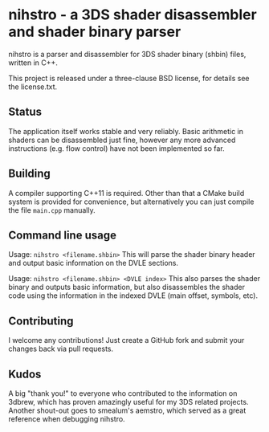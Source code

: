 # nihstro - a 3DS shader disassembler and shader binary parser

nihstro is a parser and disassembler for 3DS shader binary (shbin) files, written in C++.

This project is released under a three-clause BSD license, for details see the license.txt.

## Status
The application itself works stable and very reliably. Basic arithmetic in shaders can be disassembled just fine, however any more advanced instructions (e.g. flow control) have not been implemented so far.

## Building
A compiler supporting C++11 is required. Other than that a CMake build system is provided for convenience, but alternatively you can just compile the file `main.cpp` manually.

## Command line usage
Usage: `nihstro <filename.shbin>`
This will parse the shader binary header and output basic information on the DVLE sections.

Usage: `nihstro <filename.shbin> <DVLE index>`
This also parses the shader binary and outputs basic information, but also disassembles the shader code using the information in the indexed DVLE (main offset, symbols, etc).

## Contributing
I welcome any contributions! Just create a GitHub fork and submit your changes back via pull requests.

## Kudos
A big "thank you!" to everyone who contributed to the information on 3dbrew, which has proven amazingly useful for my 3DS related projects. Another shout-out goes to smealum's aemstro, which served as a great reference when debugging nihstro.
